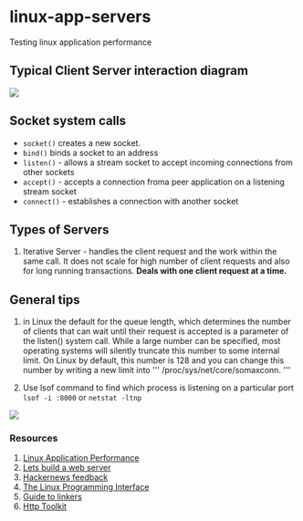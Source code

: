 # linux-app-servers
Testing linux application performance

## Typical Client Server interaction diagram
![](https://www.ibm.com/support/knowledgecenter/SSLTBW_2.2.0/com.ibm.zos.v2r2.hali001/lbhl0001.gif)

## Socket system calls
- ```socket()``` creates a new socket.
- ```bind()``` binds a socket to an address
- ```listen()``` - allows a stream socket to accept incoming connections from other sockets
- ```accept()``` - accepts a connection froma peer application on a listening stream socket
- ```connect()``` - establishes a connection with another socket

## Types of Servers
1. Iterative Server - handles the client request and the work within the same call. It does not scale for high number of  client requests and also for long running transactions. <b>Deals with one client request at a time.</b>

## General tips
1. in Linux the default for the queue length, which determines the number of clients that can wait until their request is accepted is a parameter of the listen() system call. While a large number can be specified, most operating systems will silently truncate this number to some internal limit. On Linux by default, this number is 128 and you can change this number by writing a new limit into ''' /proc/sys/net/core/somaxconn. '''

2. Use lsof command to find which process is listening on a particular port
``` lsof -i :8000``` or ```netstat -ltnp```

![](https://www.ibm.com/support/knowledgecenter/SSLTBW_2.2.0/com.ibm.zos.v2r2.hali001/khcl2002.gif)

### Resources
1. [Linux Application Performance](https://unixism.net/2019/04/linux-applications-performance-introduction/)
2. [Lets build a web server](https://ruslanspivak.com/lsbaws-part1/)
3. [Hackernews feedback](https://news.ycombinator.com/item?id=20081488#20088463)
4. [The Linux Programming Interface](https://github.com/storypku/tlpi)
5. [Guide to linkers](http://www.lurklurk.org/linkers/linkers.html)
6. [Http Toolkit](https://httptoolkit.tech/)
